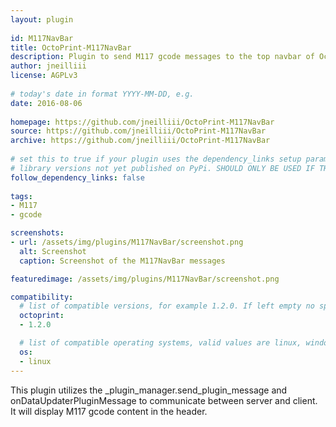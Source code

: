 ```yaml
---
layout: plugin
    
id: M117NavBar
title: OctoPrint-M117NavBar
description: Plugin to send M117 gcode messages to the top navbar of OctoPrint.
author: jneilliii
license: AGPLv3
    
# today's date in format YYYY-MM-DD, e.g.
date: 2016-08-06
    
homepage: https://github.com/jneilliii/OctoPrint-M117NavBar
source: https://github.com/jneilliii/OctoPrint-M117NavBar
archive: https://github.com/jneilliii/OctoPrint-M117NavBar
    
# set this to true if your plugin uses the dependency_links setup parameter to include
# library versions not yet published on PyPi. SHOULD ONLY BE USED IF THERE IS NO OTHER OPTION!
follow_dependency_links: false
    
tags:
- M117
- gcode

screenshots: 
- url: /assets/img/plugins/M117NavBar/screenshot.png
  alt: Screenshot
  caption: Screenshot of the M117NavBar messages

featuredimage: /assets/img/plugins/M117NavBar/screenshot.png

compatibility:
  # list of compatible versions, for example 1.2.0. If left empty no specific version requirement will be assumed
  octoprint:
  - 1.2.0

  # list of compatible operating systems, valid values are linux, windows, macos, leaving empty defaults to all
  os:
  - linux
---
```

    
This plugin utilizes the _plugin_manager.send_plugin_message and onDataUpdaterPluginMessage to communicate between server and client. It will display M117 gcode content in the header.